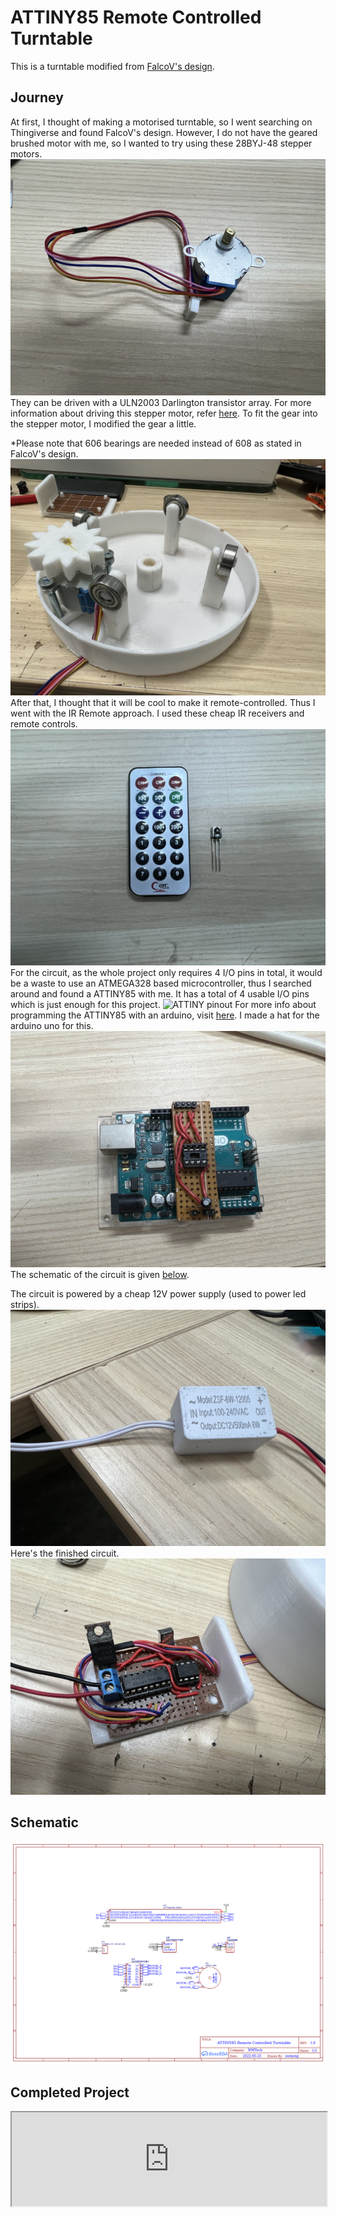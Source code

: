 # ATTINY85 Remote Controlled Turntable

This is a turntable modified from [FalcoV's design](https://www.thingiverse.com/thing:2099382).

## Journey
At first, I thought of making a motorised turntable, so I went searching on Thingiverse and found FalcoV's design. However, I do not have the geared brushed motor with me, so I wanted to try using these 28BYJ-48 stepper motors. ![Stepper](images/stepper.jpeg)
They can be driven with a ULN2003 Darlington transistor array. For more information about driving this stepper motor, refer [here](https://create.arduino.cc/projecthub/debanshudas23/getting-started-with-stepper-motor-28byj-48-3de8c9). To fit the gear into the stepper motor, I modified the gear a little. 

*Please note that 606 bearings are needed instead of 608 as stated in FalcoV's design.
![After assembling bottom](images/Base.jpeg)
After that, I thought that it will be cool to make it remote-controlled. Thus I went with the IR Remote approach. I used these cheap IR receivers and remote controls.
![IR](images/irremote.jpeg)
For the circuit, as the whole project only requires 4 I/O pins in total, it would be a waste to use an ATMEGA328 based microcontroller, thus I searched around and found a ATTINY85 with me. It has a total of 4 usable I/O pins which is just enough for this project.
![ATTINY pinout](images/ATtiny45-85.avif)
For more info about programming the ATTINY85 with an arduino, visit [here](https://circuitdigest.com/microcontroller-projects/programming-attiny85-microcontroller-ic-using-arduino).
I made a hat for the arduino uno for this.
![Attiny programmer](images/attiny_programmer.jpeg)
The schematic of the circuit is given [below](#schematic).

The circuit is powered by a cheap 12V power supply (used to power led strips).![power supply](images/power_supply.jpeg)
Here's the finished circuit.
![Circuit](images/Circuit.jpeg)
## Schematic
![Schematic](images/Schematic_remote-controlled-turntable_2022-05-25.png)
## Completed Project
<iframe src="https://drive.google.com/file/d/1A5O9XK1z3PkgxU5nkv2c31mZUUX6Bg0R/preview" width="100%" allow="autoplay"></iframe>